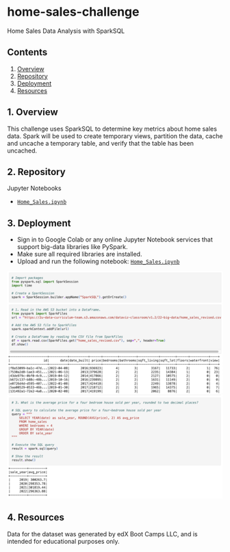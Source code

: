 # home-sales-challenge
Home Sales Data Analysis with SparkSQL

## Contents

1. [Overview](#1-overview)
2. [Repository](#2-repository)
3. [Deployment](#3-deployment)
4. [Resources](#4-resources)


## 1. Overview
This challenge uses SparkSQL to determine key metrics about home sales data. Spark will be used to create temporary views, partition the data, cache and uncache a temporary table, and verify that the table has been uncached.

## 2. Repository

Jupyter Notebooks
- [`Home_Sales.ipynb`](Home_Sales.ipynb)

## 3. Deployment

- Sign in to Google Colab or any online Jupyter Notebook services that support big-data libraries like PySpark. 
- Make sure all required libraries are installed.
- Upload and run the following notebook: [`Home_Sales.ipynb`](Home_Sales.ipynb)

![Spark Session](images/spark_session.png)
![Making Queries](images/query.png)

## 4. Resources

Data for the dataset was generated by edX Boot Camps LLC, and is intended for educational purposes only.
